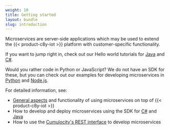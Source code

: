 ```yaml
---
weight: 10
title: Getting started
layout: bundle
slug: introduction
---
```


Microservices are server-side applications which may be used to extend the {{< product-c8y-iot >}} platform with customer-specific functionality.

If you want to jump right in, check out our Hello world tutorials for [Java](/microservice-sdk/java#java-microservice) and [C#](/microservice-sdk/cs#hello-world-basic).

Would you rather code in Python or JavaScript?
We do not have an SDK for these, but you can check out our examples for developing microservices in [Python](/microservice-sdk/http#hello-microservice-python) and [Node.js](/microservice-sdk/http#microservice-nodejs).

For detailed information, see:

* [General aspects](/microservice-sdk/concept) and functionality of using microservices on top of {{< product-c8y-iot >}}
* How to develop and deploy microservices using the SDK for [C#](/microservice-sdk/cs) and [Java](/microservice-sdk/java)
* How to use the [Cumulocity's REST interface](/microservice-sdk/rest) to develop microservices
